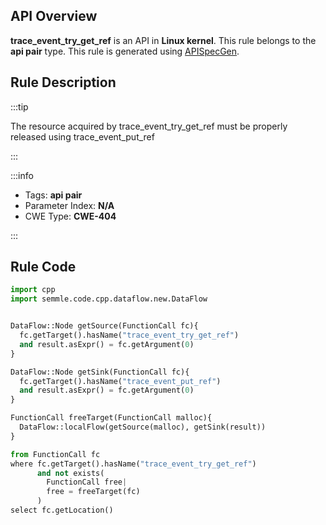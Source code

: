 ---
---


## API Overview
**trace_event_try_get_ref** is an API in **Linux kernel**. This rule belongs to the **api pair** type. This rule is generated using [APISpecGen](../../tools/APISpecGen).
## Rule Description

:::tip

The resource acquired by trace_event_try_get_ref must be properly released using trace_event_put_ref

:::

:::info

- Tags: **api pair**
- Parameter Index: **N/A**
- CWE Type: **CWE-404**

:::

## Rule Code
```python
import cpp
import semmle.code.cpp.dataflow.new.DataFlow


DataFlow::Node getSource(FunctionCall fc){
  fc.getTarget().hasName("trace_event_try_get_ref")
  and result.asExpr() = fc.getArgument(0)
}

DataFlow::Node getSink(FunctionCall fc){
  fc.getTarget().hasName("trace_event_put_ref")
  and result.asExpr() = fc.getArgument(0)
}

FunctionCall freeTarget(FunctionCall malloc){
  DataFlow::localFlow(getSource(malloc), getSink(result))
}

from FunctionCall fc
where fc.getTarget().hasName("trace_event_try_get_ref")
      and not exists(
        FunctionCall free| 
        free = freeTarget(fc)
      )
select fc.getLocation()

    
```
